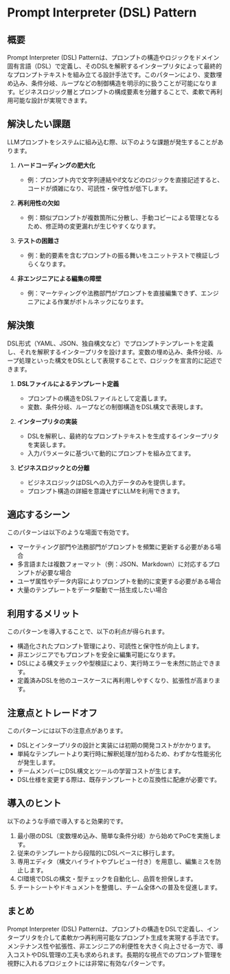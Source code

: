 # Prompt Interpreter (DSL) Pattern

## 概要

Prompt Interpreter (DSL) Patternは、プロンプトの構造やロジックをドメイン固有言語（DSL）で定義し、そのDSLを解釈するインタープリタによって最終的なプロンプトテキストを組み立てる設計手法です。このパターンにより、変数埋め込み、条件分岐、ループなどの制御構造を明示的に扱うことが可能になります。ビジネスロジック層とプロンプトの構成要素を分離することで、柔軟で再利用可能な設計が実現できます。

## 解決したい課題

LLMプロンプトをシステムに組み込む際、以下のような課題が発生することがあります。

1. **ハードコーディングの肥大化**
   - 例：プロンプト内で文字列連結やif文などのロジックを直接記述すると、コードが煩雑になり、可読性・保守性が低下します。

2. **再利用性の欠如**
   - 例：類似プロンプトが複数箇所に分散し、手動コピーによる管理となるため、修正時の変更漏れが生じやすくなります。

3. **テストの困難さ**
   - 例：動的要素を含むプロンプトの振る舞いをユニットテストで検証しづらくなります。

4. **非エンジニアによる編集の障壁**
   - 例：マーケティングや法務部門がプロンプトを直接編集できず、エンジニアによる作業がボトルネックになります。

## 解決策

DSL形式（YAML、JSON、独自構文など）でプロンプトテンプレートを定義し、それを解釈するインタープリタを設けます。変数の埋め込み、条件分岐、ループ処理といった構文をDSLとして表現することで、ロジックを宣言的に記述できます。

1. **DSLファイルによるテンプレート定義**
   - プロンプトの構造をDSLファイルとして定義します。
   - 変数、条件分岐、ループなどの制御構造をDSL構文で表現します。

2. **インタープリタの実装**
   - DSLを解釈し、最終的なプロンプトテキストを生成するインタープリタを実装します。
   - 入力パラメータに基づいて動的にプロンプトを組み立てます。

3. **ビジネスロジックとの分離**
   - ビジネスロジックはDSLへの入力データのみを提供します。
   - プロンプト構造の詳細を意識せずにLLMを利用できます。

## 適応するシーン

このパターンは以下のような場面で有効です。

- マーケティング部門や法務部門がプロンプトを頻繁に更新する必要がある場合
- 多言語または複数フォーマット（例：JSON、Markdown）に対応するプロンプトが必要な場合
- ユーザ属性やデータ内容によりプロンプトを動的に変更する必要がある場合
- 大量のテンプレートをデータ駆動で一括生成したい場合

## 利用するメリット

このパターンを導入することで、以下の利点が得られます。

- 構造化されたプロンプト管理により、可読性と保守性が向上します。
- 非エンジニアでもプロンプトを安全に編集可能になります。
- DSLによる構文チェックや型検証により、実行時エラーを未然に防止できます。
- 定義済みDSLを他のユースケースに再利用しやすくなり、拡張性が高まります。

## 注意点とトレードオフ

このパターンには以下の注意点があります。

- DSLとインタープリタの設計と実装には初期の開発コストがかかります。
- 単純なテンプレートより実行時に解釈処理が加わるため、わずかな性能劣化が発生します。
- チームメンバーにDSL構文とツールの学習コストが生じます。
- DSL仕様を変更する際は、既存テンプレートとの互換性に配慮が必要です。

## 導入のヒント

以下のような手順で導入すると効果的です。

1. 最小限のDSL（変数埋め込み、簡単な条件分岐）から始めてPoCを実施します。
2. 従来のテンプレートから段階的にDSLベースに移行します。
3. 専用エディタ（構文ハイライトやプレビュー付き）を用意し、編集ミスを防止します。
4. CI環境でDSLの構文・型チェックを自動化し、品質を担保します。
5. チートシートやドキュメントを整備し、チーム全体への普及を促進します。

## まとめ

Prompt Interpreter (DSL) Patternは、プロンプトの構造をDSLで定義し、インタープリタを介して柔軟かつ再利用可能なプロンプト生成を実現する手法です。メンテナンス性や拡張性、非エンジニアの利便性を大きく向上させる一方で、導入コストやDSL管理の工夫も求められます。長期的な視点でのプロンプト管理を視野に入れるプロジェクトには非常に有効なパターンです。
